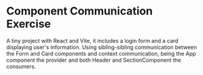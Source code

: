 # Component Communication Exercise #

A tiny project with React and Vite, it includes a login form and a card displaying user's information. Using sibling-sibling communication between the Form and Card components and context communication, being the App component the provider and both Header and SectionComponent the consumers.
